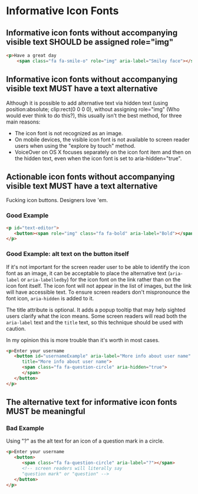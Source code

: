 # Informative Icon Fonts

## Informative icon fonts without accompanying visible text SHOULD be assigned role="img"

```html
<p>Have a great day 
    <span class="fa fa-smile-o" role="img" aria-label="Smiley face"></span></p>
```

## Informative icon fonts without accompanying visible text MUST have a text alternative

Although it is possible to add alternative text via hidden text (using position:absolute; clip:rect(0 0 0 0), without assigning role="img" (Who would ever think to do this?), this usually isn't the best method, for three main reasons:

- The icon font is not recognized as an image.
- On mobile devices, the visible icon font is not available to screen reader users when using the "explore by touch" method.
- VoiceOver on OS X focuses separately on the icon font item and then on the hidden text, even when the icon font is set to aria-hidden="true".

## Actionable icon fonts without accompanying visible text MUST have a text alternative

Fucking icon buttons. Designers love 'em.

### Good Example

```html
<p id="text-editor">
   <button><span role="img" class="fa fa-bold" aria-label="Bold"></span></button>
</p>
```

### Good Example: alt text on the button itself

If it's not important for the screen reader user to be able to identify the icon font as an image, it can be acceptable to place the alternative text (`aria-label` or `aria-labelledby`) for the icon font on the link rather than on the icon font itself. The icon font will not appear in the list of images, but the link will have accessible text. To ensure screen readers don't mispronounce the font icon, `aria-hidden` is added to it.

The title attribute is optional. It adds a popup tooltip that may help sighted users clarify what the icon means. Some screen readers will read both the `aria-label` text and the `title` text, so this technique should be used with caution.

In my opinion this is more trouble than it's worth in most cases.

```html
<p>Enter your username 
   <button id="usernameExample" aria-label="More info about user name" 
      title="More info about user name">
      <span class="fa fa-question-circle" aria-hidden="true">         
      </span>
   </button>
</p>
```

## The alternative text for informative icon fonts MUST be meaningful

### Bad Example

Using "?" as the alt text for an icon of a question mark in a circle.

```html
<p>Enter your username 
   <button>
      <span class="fa fa-question-circle" aria-label="?"></span>
      <!-- screen readers will literally say 
      "question mark" or "question" -->   
   </button>
</p>
```